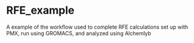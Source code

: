 # RFE_example
A example of the workflow used to complete RFE calculations set up with PMX, run using GROMACS, and analyzed using Alchemlyb
